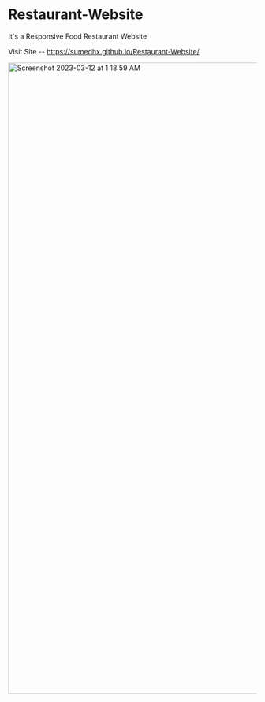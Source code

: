 # Restaurant-Website
It's a Responsive Food Restaurant Website

Visit Site -- https://sumedhx.github.io/Restaurant-Website/

<img width="1280" alt="Screenshot 2023-03-12 at 1 18 59 AM" src="https://user-images.githubusercontent.com/72144790/224508706-2da95761-3bb0-4417-9738-ba3f3736a3e6.png">

